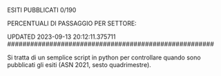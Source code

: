 ESITI PUBBLICATI 0/190 

PERCENTUALI DI PASSAGGIO PER SETTORE:

UPDATED 2023-09-13 20:12:11.375711
###################################################### 

Si tratta di un semplice script in python per controllare quando sono pubblicati gli esiti (ASN 2021, sesto quadrimestre).

